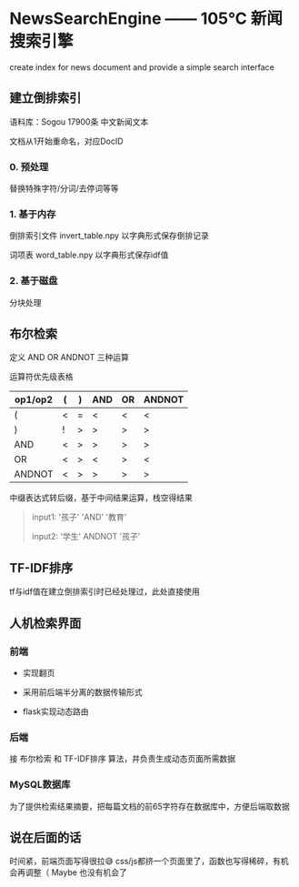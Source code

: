 # NewsSearchEngine —— 105℃ 新闻搜索引擎
create index for news document and provide a simple search interface

## 建立倒排索引

语料库：Sogou 17900条 中文新闻文本

文档从1开始重命名，对应DocID

### 0. 预处理

替换特殊字符/分词/去停词等等

### 1. 基于内存

倒排索引文件 invert_table.npy 以字典形式保存倒排记录

词项表 word_table.npy 以字典形式保存idf值

### 2. 基于磁盘

分块处理

## 布尔检索

定义 AND OR ANDNOT 三种运算

运算符优先级表格

| op1/op2 | (    | )    | AND  | OR   | ANDNOT |
| ------- | ---- | ---- | ---- | ---- | ------ |
| (       | <    | =    | <    | <    | <      |
| )       | !    | >    | >    | >    | >      |
| AND     | <    | >    | >    | >    | >      |
| OR      | <    | >    | <    | >    | <      |
| ANDNOT  | <    | >    | >    | >    | >      |

中缀表达式转后缀，基于中间结果运算，栈空得结果

> input1: '孩子' 'AND' '教育'
>
> input2: '学生' ANDNOT '孩子'

## TF-IDF排序

tf与idf值在建立倒排索引时已经处理过，此处直接使用

## 人机检索界面

### 前端

- 实现翻页


- 采用前后端半分离的数据传输形式


- flask实现动态路由


### 后端

接 布尔检索 和 TF-IDF排序 算法，并负责生成动态页面所需数据

### MySQL数据库

为了提供检索结果摘要，把每篇文档的前65字符存在数据库中，方便后端取数据

## 说在后面的话

时间紧，前端页面写得很拉😅 css/js都挤一个页面里了，函数也写得稀碎，有机会再调整（ Maybe 也没有机会了